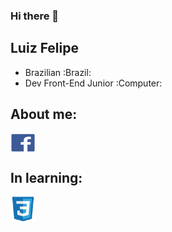 ### Hi there 👋
## Luiz Felipe 
 - Brazilian :Brazil:
 - Dev Front-End Junior :Computer:
 
## About me: 
  <a href = "https://www.facebook.com/luizfelipe.souza.1004837/" target="_blank"><img align="center" alt = "Luiz-Facebook" height = "30" width = "40" src = "https://raw.githubusercontent.com/devicons/devicon/master/icons/facebook/facebook-original.svg"></a>
## In learning:
<img src= "https://raw.githubusercontent.com/devicons/devicon/master/icons/css3/css3-original.svg" heigth = "40" width="40">

<!--
**lf-souza/lf-souza** is a ✨ _special_ ✨ repository because its `README.md` (this file) appears on your GitHub profile.

Here are some ideas to get you started:

- 🔭 I’m currently working on ...
- 🌱 I’m currently learning ...
- 👯 I’m looking to collaborate on ...
- 🤔 I’m looking for help with ...
- 💬 Ask me about ...
- 📫 How to reach me: ...
- 😄 Pronouns: ...
- ⚡ Fun fact: ...
-->
